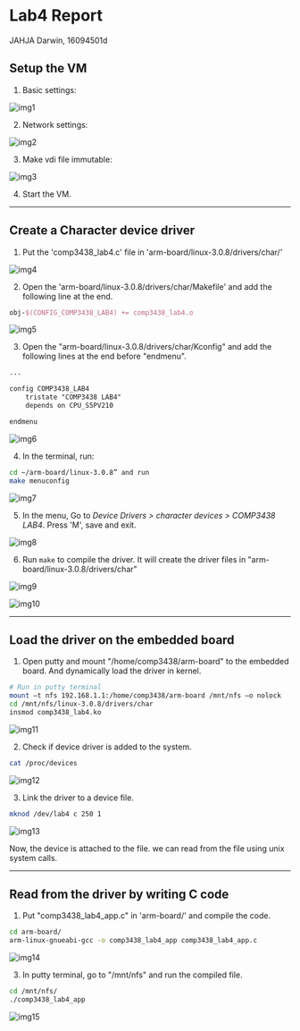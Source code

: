# Lab4 Report

JAHJA Darwin, 16094501d

## Setup the VM

1. Basic settings:

![img1](cap1.PNG)

2. Network settings:

![img2](cap2.PNG)

3. Make vdi file immutable:

![img3](cap3.PNG)

4. Start the VM.

---

## Create a Character device driver

1. Put the 'comp3438_lab4.c' file in 'arm-board/linux-3.0.8/drivers/char/'

![img4](cap4.PNG)

2. Open the 'arm-board/linux-3.0.8/drivers/char/Makefile'
and add the following line at the end.

```tex
obj-$(CONFIG_COMP3438_LAB4) += comp3438_lab4.o
```

![img5](cap5.PNG)

3. Open the "arm-board/linux-3.0.8/drivers/char/Kconfig"
and add the following lines at the end before "endmenu".

```tex
...

config COMP3438_LAB4
    tristate "COMP3438 LAB4"
    depends on CPU_S5PV210

endmenu
```

![img6](cap6.PNG)

4. In the terminal, run:

```bash
cd ~/arm-board/linux-3.0.8” and run 
make menuconfig
```

![img7](cap7.PNG)

5. In the menu, Go to *Device Drivers > character devices > COMP3438 LAB4*. Press 'M', save and exit.

![img8](cap8.PNG)

6. Run `make` to compile the driver. It will create the driver files in "arm-board/linux-3.0.8/drivers/char"

![img9](cap9.PNG)

![img10](cap10.PNG)

---

## Load the driver on the embedded board

1. Open putty and mount "/home/comp3438/arm-board" to the
embedded board. And dynamically load the driver in kernel.

```bash
# Run in putty terminal
mount –t nfs 192.168.1.1:/home/comp3438/arm-board /mnt/nfs –o nolock
cd /mnt/nfs/linux-3.0.8/drivers/char
insmod comp3438_lab4.ko
```

![img11](cap11.PNG)

2. Check if device driver is added to the system.

```bash
cat /proc/devices
```

![img12](cap12.PNG)

3. Link the driver to a device file.

```bash
mknod /dev/lab4 c 250 1
```

![img13](cap13.PNG)

Now, the device is attached to the file. we can read from the file using unix system calls.

---

## Read from the driver by writing C code

1. Put "comp3438_lab4_app.c" in 'arm-board/' and compile the code.

```bash
cd arm-board/
arm-linux-gnueabi-gcc -o comp3438_lab4_app comp3438_lab4_app.c
```

![img14](cap14.PNG)

3. In putty terminal, go to "/mnt/nfs" and run the
compiled file.

```bash
cd /mnt/nfs/
./comp3438_lab4_app
```

![img15](cap15.PNG)
